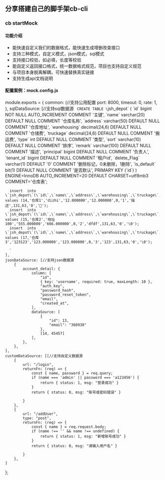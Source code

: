 ## 分享搭建自己的脚手架cb-cli

###  cb startMock 

#### 功能介绍

* 能快速自定义我们的数据格式，能快速生成增删改查接口
* 支持三种模式，自定义模式，json模式，sql模式
* 支持接口校验，如必填，长度等校验
* 能自定义返回接口格式，统一数据格式规范，项目也支持自定义规范
* 与项目本身脱离解耦，可快速替换真实链接
* 支持生成api文档说明

#### 配置案例：mock.config.js

module.exports = {
    common: {//支持公用配置
        port: 8000,
        timeout: 0,
        rate: 1,
    },
    sqlDataSource: [//支持sql数据源
        `
      CREATE TABLE \`jsh_depot\` (
        \`id\` bigint NOT NULL AUTO_INCREMENT COMMENT '主键',
        \`name\` varchar(20) DEFAULT NULL COMMENT '仓库名称',
        \`address\` varchar(50) DEFAULT NULL COMMENT '仓库地址',
        \`warehousing\` decimal(24,6) DEFAULT NULL COMMENT '仓储费',
        \`truckage\` decimal(24,6) DEFAULT NULL COMMENT '搬运费',
        \`type\` int DEFAULT NULL COMMENT '类型',
        \`sort\` varchar(10) DEFAULT NULL COMMENT '排序',
        \`remark\` varchar(100) DEFAULT NULL COMMENT '描述',
        \`principal\` bigint DEFAULT NULL COMMENT '负责人',
        \`tenant_id\` bigint DEFAULT NULL COMMENT '租户id',
        \`delete_Flag\` varchar(1) DEFAULT '0' COMMENT '删除标记，0未删除，1删除',
        \`is_default\` bit(1) DEFAULT NULL COMMENT '是否默认',
        PRIMARY KEY (\`id\`)
      ) ENGINE=InnoDB AUTO_INCREMENT=20 DEFAULT CHARSET=utf8mb3 COMMENT='仓库表';

      insert  into \`jsh_depot\`(\`id\`,\`name\`,\`address\`,\`warehousing\`,\`truckage\`,\`type\`,\`sort\`,\`remark\`,\`principal\`,\`tenant_id\`,\`delete_Flag\`,\`is_default\`) values (14,'仓库1','dizhi','12.000000','12.000000',0,'1','描述',131,63,'0','');
      insert  into \`jsh_depot\`(\`id\`,\`name\`,\`address\`,\`warehousing\`,\`truckage\`,\`type\`,\`sort\`,\`remark\`,\`principal\`,\`tenant_id\`,\`delete_Flag\`,\`is_default\`) values (15,'仓库2','地址100','555.000000','666.000000',0,'2','dfdf',131,63,'0','\0');
      insert  into \`jsh_depot\`(\`id\`,\`name\`,\`address\`,\`warehousing\`,\`truckage\`,\`type\`,\`sort\`,\`remark\`,\`principal\`,\`tenant_id\`,\`delete_Flag\`,\`is_default\`) values (17,'仓库3','123123','123.000000','123.000000',0,'3','123',131,63,'0','\0');

      `
    ],
    jsonDataSource: [//支持json数据源
        {
            account_detail: {
                column: [
                    "id",
                    { key: 'username', required: true, maxLength: 10 },
                    "auth_key",
                    "password_hash",
                    "password_reset_token",
                    "email",
                    "created_at",
                ],
                dataSource: [
                    {
                        "id": 13,
                        "email": "368938"
                    },
                    [14, 45457]
                ],
            },
        },
    ],
    customDataSource: [[//支持自定义数据源
        {
            url: "/login",
            returnFn: (req) => {
                const { name, password } = req.query;
                if (name === 'admin' || password === 'a123456') {
                    return { status: 1, msg: "登录成功" }
                }
                return { status: 0, msg: "账号或密码错误" }

            }
        },
        {
            url: "/addUser",
            type: "post",
            returnFn: (req) => {
                const { name } = req.request.body;
                if (name !== '' && name !== undefined) {
                    return { status: 1, msg: "新增账号成功" }
                }
                return { status: 0, msg: "请输入用户名" }

            }
        },
    ]
};

